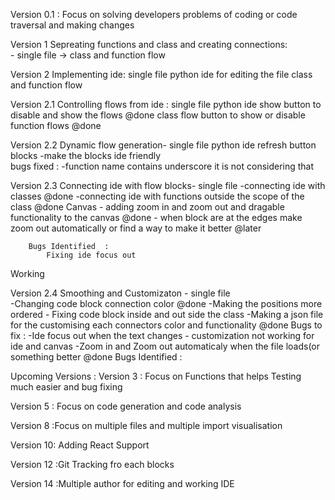 



Version 0.1 : Focus on  solving developers problems of coding or code traversal and making changes 

Version 1 Sepreating functions and class and creating connections:  
        - single file -> class and function flow 

Version 2 Implementing ide: 
        single file 
        python ide for editing the file 
        class and function flow 

Version 2.1  Controlling flows from  ide :
        single file 
        python ide 
            show button to disable and show the flows  @done
        class flow 
            button to show or disable function flows   @done 

Version 2.2 Dynamic flow generation-
        single file 
        python ide 
            refresh button
        blocks 
            -make the blocks ide friendly           
        bugs fixed :
            -function name contains underscore it is not considering that

Version 2.3 Connecting ide with flow blocks-
        single file 
        -connecting ide with classes  @done
        -connecting ide with functions outside the scope of the class  @done
        Canvas 
            - adding zoom in and zoom out and dragable functionality to the canvas  @done
            - when block are at the edges make zoom out automatically or find a way to make it better @later  
            
        Bugs Identified  : 
            Fixing ide focus out  

Working 

Version 2.4 Smoothing and Customizaton -
        single file  
        -Changing code block connection color  @done
        -Making the positions more ordered 
        - Fixing code block inside and out side the class 
        -Making a json file for the customising each connectors color and functionality   @done
        Bugs to fix : 
            -Ide focus out when the text changes 
            - customization not working for ide and canvas
            -Zoom in and Zoom out automaticaly when the file loads(or something better @done
        Bugs Identified  :  








Upcoming Versions : 
Version 3 : Focus on Functions that helps Testing much easier and bug fixing 

Version 5 : Focus on code generation and code analysis 

Version 8 :Focus on multiple files and  multiple import visualisation

Version 10: Adding React Support


Version 12 :Git Tracking fro each blocks

Version 14 :Multiple author for editing and working IDE  


